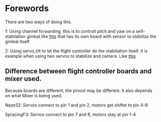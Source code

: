 # Forewords

There are two ways of doing this.

1: Using channel forwarding, this is to controll pitch and yaw on a self-stabilation gimbal like [this](http://www.banggood.com/Upgrade-Debugging-Edition-JIYI-FPV-G3-3D-3-Axis-Gimbal-For-Gopro-Hero3-3-Hero4-Aerial-Photography-p-1031482.html?rmmds=search) that has its own board with sensor to stabilize the gimbal itself.

2: Using servo_tilt to let the flight controller do the stabiliation itself. It is example when using two servos to stabilize and camera. Like [this](https://www.youtube.com/watch?v=Py_RLdZwAlc&t=81s)

## Difference between flight controller boards and mixer used.

Because boards are different, the pinout may be different. It also depends on what Mixer is being used.

Naze32: Servos connect to pin 1 and pin 2, motors get shiftet to pin 4-8

SpracingF3: Servos connect to pin 7 and 8, motors stay at pin 1-4